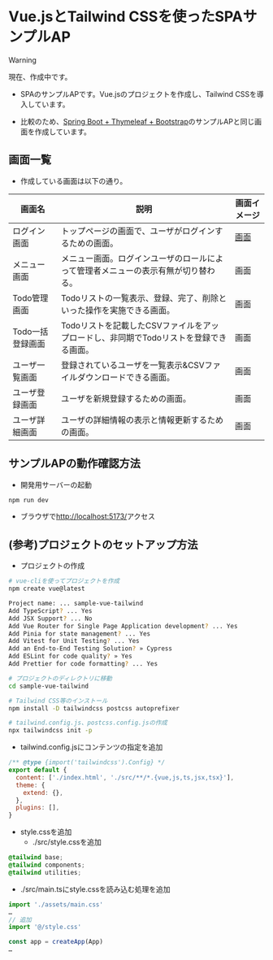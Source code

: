 # Vue.jsとTailwind CSSを使ったSPAサンプルAP

> [!WARNING]
> 現在、作成中です。

- SPAのサンプルAPです。Vue.jsのプロジェクトを作成し、Tailwind CSSを導入しています。

- 比較のため、[Spring Boot + Thymeleaf + Bootstrap](https://github.com/mysd33/sample-bff/)のサンプルAPと同じ画面を作成しています。

## 画面一覧

- 作成している画面は以下の通り。

| 画面名           | 説明                                                                                  | 画面イメージ                        |
| ---------------- | ------------------------------------------------------------------------------------- | ----------------------------------- |
| ログイン画面     | トップページの画面で、ユーザがログインするための画面。                                | [画面](docs/img/screen/screen1.png) |
| メニュー画面     | メニュー画面。ログインユーザのロールによって管理者メニューの表示有無が切り替わる。    | 画面                                |
| Todo管理画面     | Todoリストの一覧表示、登録、完了、削除といった操作を実施できる画面。                  | 画面                                |
| Todo一括登録画面 | Todoリストを記載したCSVファイルをアップロードし、非同期でTodoリストを登録できる画面。 | 画面                                |
| ユーザ一覧画面   | 登録されているユーザを一覧表示&CSVファイルダウンロードできる画面。                    | 画面                                |
| ユーザ登録画面   | ユーザを新規登録するための画面。                                                      | 画面                                |
| ユーザ詳細画面   | ユーザの詳細情報の表示と情報更新するための画面。                                      | 画面                                |

## サンプルAPの動作確認方法

- 開発用サーバーの起動

```sh
npm run dev
```

- ブラウザで[http://localhost:5173/](http://localhost:5173/)アクセス

## (参考)プロジェクトのセットアップ方法

- プロジェクトの作成

```sh
# vue-cliを使ってプロジェクトを作成
npm create vue@latest

Project name: ... sample-vue-tailwind
Add TypeScript? ... Yes
Add JSX Support? ... No
Add Vue Router for Single Page Application development? ... Yes
Add Pinia for state management? ... Yes
Add Vitest for Unit Testing? ... Yes
Add an End-to-End Testing Solution? » Cypress
Add ESLint for code quality? » Yes
Add Prettier for code formatting? ... Yes

# プロジェクトのディレクトリに移動
cd sample-vue-tailwind

# Tailwind CSS等のインストール
npm install -D tailwindcss postcss autoprefixer

# tailwind.config.js、postcss.config.jsの作成
npx tailwindcss init -p
```

- tailwind.config.jsにコンテンツの指定を追加

```js
/** @type {import('tailwindcss').Config} */
export default {
  content: ['./index.html', './src/**/*.{vue,js,ts,jsx,tsx}'],
  theme: {
    extend: {},
  },
  plugins: [],
}
```

- style.cssを追加
  - ./src/style.cssを追加

```css
@tailwind base;
@tailwind components;
@tailwind utilities;
```

- ./src/main.tsにstyle.cssを読み込む処理を追加

```ts
import './assets/main.css'
…
// 追加
import '@/style.css'

const app = createApp(App)
…
```
